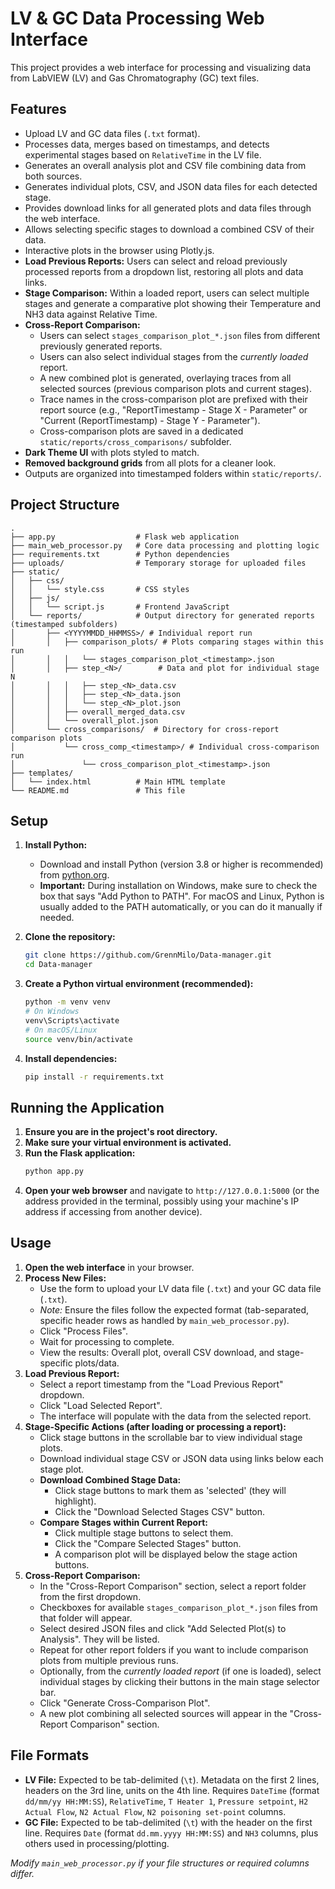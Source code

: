 # LV & GC Data Processing Web Interface

This project provides a web interface for processing and visualizing data from LabVIEW (LV) and Gas Chromatography (GC) text files.

## Features

*   Upload LV and GC data files (`.txt` format).
*   Processes data, merges based on timestamps, and detects experimental stages based on `RelativeTime` in the LV file.
*   Generates an overall analysis plot and CSV file combining data from both sources.
*   Generates individual plots, CSV, and JSON data files for each detected stage.
*   Provides download links for all generated plots and data files through the web interface.
*   Allows selecting specific stages to download a combined CSV of their data.
*   Interactive plots in the browser using Plotly.js.
*   **Load Previous Reports:** Users can select and reload previously processed reports from a dropdown list, restoring all plots and data links.
*   **Stage Comparison:** Within a loaded report, users can select multiple stages and generate a comparative plot showing their Temperature and NH3 data against Relative Time.
*   **Cross-Report Comparison:** 
    *   Users can select `stages_comparison_plot_*.json` files from different previously generated reports.
    *   Users can also select individual stages from the *currently loaded* report.
    *   A new combined plot is generated, overlaying traces from all selected sources (previous comparison plots and current stages).
    *   Trace names in the cross-comparison plot are prefixed with their report source (e.g., "ReportTimestamp - Stage X - Parameter" or "Current (ReportTimestamp) - Stage Y - Parameter").
    *   Cross-comparison plots are saved in a dedicated `static/reports/cross_comparisons/` subfolder.
*   **Dark Theme UI** with plots styled to match.
*   **Removed background grids** from all plots for a cleaner look.
*   Outputs are organized into timestamped folders within `static/reports/`.

## Project Structure

```
.
├── app.py                  # Flask web application
├── main_web_processor.py   # Core data processing and plotting logic
├── requirements.txt        # Python dependencies
├── uploads/                # Temporary storage for uploaded files
├── static/
│   ├── css/
│   │   └── style.css       # CSS styles
│   ├── js/
│   │   └── script.js       # Frontend JavaScript
│   └── reports/            # Output directory for generated reports (timestamped subfolders)
│       ├── <YYYYMMDD_HHMMSS>/ # Individual report run
│       │   ├── comparison_plots/ # Plots comparing stages within this run
│       │   │   └── stages_comparison_plot_<timestamp>.json
│       │   ├── step_<N>/        # Data and plot for individual stage N
│       │   │   ├── step_<N>_data.csv
│       │   │   ├── step_<N>_data.json
│       │   │   └── step_<N>_plot.json
│       │   ├── overall_merged_data.csv
│       │   └── overall_plot.json
│       └── cross_comparisons/  # Directory for cross-report comparison plots
│           └── cross_comp_<timestamp>/ # Individual cross-comparison run
│               └── cross_comparison_plot_<timestamp>.json 
├── templates/
│   └── index.html          # Main HTML template
└── README.md               # This file
```

## Setup

1.  **Install Python:**
    *   Download and install Python (version 3.8 or higher is recommended) from [python.org](https://www.python.org/downloads/).
    *   **Important:** During installation on Windows, make sure to check the box that says "Add Python to PATH". For macOS and Linux, Python is usually added to the PATH automatically, or you can do it manually if needed.

2.  **Clone the repository:**
    ```bash
    git clone https://github.com/GrennMilo/Data-manager.git
    cd Data-manager
    ```

3.  **Create a Python virtual environment (recommended):**
    ```bash
    python -m venv venv
    # On Windows
    venv\Scripts\activate
    # On macOS/Linux
    source venv/bin/activate
    ```
4.  **Install dependencies:**
    ```bash
    pip install -r requirements.txt
    ```

## Running the Application

1.  **Ensure you are in the project's root directory.**
2.  **Make sure your virtual environment is activated.**
3.  **Run the Flask application:**
    ```bash
    python app.py
    ```
4.  **Open your web browser** and navigate to `http://127.0.0.1:5000` (or the address provided in the terminal, possibly using your machine's IP address if accessing from another device).

## Usage

1.  **Open the web interface** in your browser.
2.  **Process New Files:**
    *   Use the form to upload your LV data file (`.txt`) and your GC data file (`.txt`).
    *   *Note:* Ensure the files follow the expected format (tab-separated, specific header rows as handled by `main_web_processor.py`).
    *   Click "Process Files".
    *   Wait for processing to complete.
    *   View the results: Overall plot, overall CSV download, and stage-specific plots/data.
3.  **Load Previous Report:**
    *   Select a report timestamp from the "Load Previous Report" dropdown.
    *   Click "Load Selected Report".
    *   The interface will populate with the data from the selected report.
4.  **Stage-Specific Actions (after loading or processing a report):**
    *   Click stage buttons in the scrollable bar to view individual stage plots.
    *   Download individual stage CSV or JSON data using links below each stage plot.
    *   **Download Combined Stage Data:**
        *   Click stage buttons to mark them as 'selected' (they will highlight).
        *   Click the "Download Selected Stages CSV" button.
    *   **Compare Stages within Current Report:**
        *   Click multiple stage buttons to select them.
        *   Click the "Compare Selected Stages" button.
        *   A comparison plot will be displayed below the stage action buttons.
5.  **Cross-Report Comparison:**
    *   In the "Cross-Report Comparison" section, select a report folder from the first dropdown.
    *   Checkboxes for available `stages_comparison_plot_*.json` files from that folder will appear.
    *   Select desired JSON files and click "Add Selected Plot(s) to Analysis". They will be listed.
    *   Repeat for other report folders if you want to include comparison plots from multiple previous runs.
    *   Optionally, from the *currently loaded report* (if one is loaded), select individual stages by clicking their buttons in the main stage selector bar.
    *   Click "Generate Cross-Comparison Plot".
    *   A new plot combining all selected sources will appear in the "Cross-Report Comparison" section.

## File Formats

*   **LV File:** Expected to be tab-delimited (`\t`). Metadata on the first 2 lines, headers on the 3rd line, units on the 4th line. Requires `DateTime` (format `dd/mm/yy HH:MM:SS`), `RelativeTime`, `T Heater 1`, `Pressure setpoint`, `H2 Actual Flow`, `N2 Actual Flow`, `N2 poisoning set-point` columns.
*   **GC File:** Expected to be tab-delimited (`\t`) with the header on the first line. Requires `Date` (format `dd.mm.yyyy HH:MM:SS`) and `NH3` columns, plus others used in processing/plotting.

*Modify `main_web_processor.py` if your file structures or required columns differ.* 